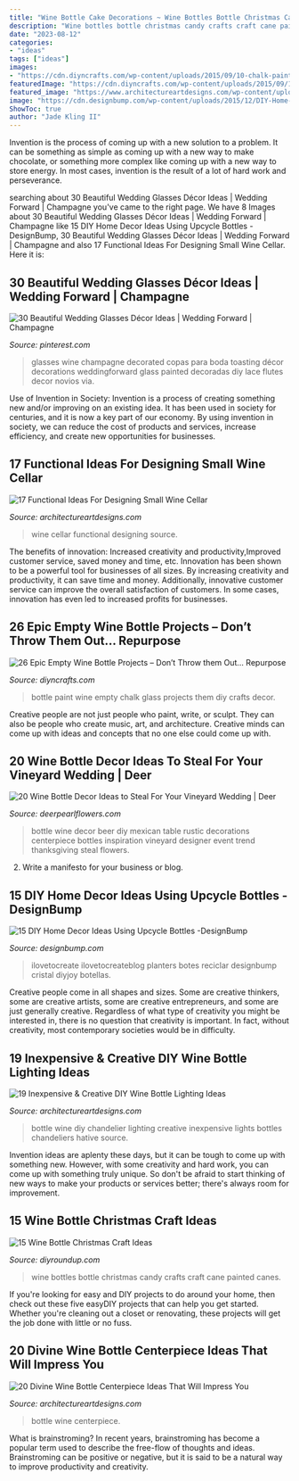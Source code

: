 ```yaml
---
title: "Wine Bottle Cake Decorations ~ Wine Bottles Bottle Christmas Candy Crafts Craft Cane Painted Canes"
description: "Wine bottles bottle christmas candy crafts craft cane painted canes"
date: "2023-08-12"
categories:
- "ideas"
tags: ["ideas"]
images:
- "https://cdn.diyncrafts.com/wp-content/uploads/2015/09/10-chalk-paint.jpg"
featuredImage: "https://cdn.diyncrafts.com/wp-content/uploads/2015/09/10-chalk-paint.jpg"
featured_image: "https://www.architectureartdesigns.com/wp-content/uploads/2016/07/4-2.jpg"
image: "https://cdn.designbump.com/wp-content/uploads/2015/12/DIY-Home-Decor-Ideas-with-Upcycle-Bottles-8.jpg"
ShowToc: true
author: "Jade Kling II"
---
```



Invention is the process of coming up with a new solution to a problem. It can be something as simple as coming up with a new way to make chocolate, or something more complex like coming up with a new way to store energy. In most cases, invention is the result of a lot of hard work and perseverance.

	

		
searching about 30 Beautiful Wedding Glasses Décor Ideas | Wedding Forward | Champagne you've came to the right page. We have 8 Images about 30 Beautiful Wedding Glasses Décor Ideas | Wedding Forward | Champagne like 15 DIY Home Decor Ideas Using Upcycle Bottles -DesignBump, 30 Beautiful Wedding Glasses Décor Ideas | Wedding Forward | Champagne and also 17 Functional Ideas For Designing Small Wine Cellar. Here it is:
		
    
## 30 Beautiful Wedding Glasses Décor Ideas | Wedding Forward | Champagne

<img loading=lazy src="https://i.pinimg.com/736x/10/48/da/1048da1bec1371aec047b8ebd7e09a4f.jpg" onerror="this.onerror=null;this.src='https://tse3.mm.bing.net/th?id=OIP.bbdeILlJmWJP4dj1aqg2PQHaLG&amp;pid=15.1';" alt="30 Beautiful Wedding Glasses Décor Ideas | Wedding Forward | Champagne">

_Source: pinterest.com_

>glasses wine champagne decorated copas para boda toasting décor decorations weddingforward glass painted decoradas diy lace flutes decor novios via. 

	

Use of Invention in Society:
Invention is a process of creating something new and/or improving on an existing idea. It has been used in society for centuries, and it is now a key part of our economy. By using invention in society, we can reduce the cost of products and services, increase efficiency, and create new opportunities for businesses.

    
## 17 Functional Ideas For Designing Small Wine Cellar

<img loading=lazy src="https://www.architectureartdesigns.com/wp-content/uploads/2016/07/4-2.jpg" onerror="this.onerror=null;this.src='https://tse2.mm.bing.net/th?id=OIP.uO1bEHE4yH5ldGhJcSah4gAAAA&amp;pid=15.1';" alt="17 Functional Ideas For Designing Small Wine Cellar">

_Source: architectureartdesigns.com_

>wine cellar functional designing source. 

	

The benefits of innovation: Increased creativity and productivity,Improved customer service, saved money and time, etc.
Innovation has been shown to be a powerful tool for businesses of all sizes. By increasing creativity and productivity, it can save time and money. Additionally, innovative customer service can improve the overall satisfaction of customers. In some cases, innovation has even led to increased profits for businesses.

    
## 26 Epic Empty Wine Bottle Projects – Don’t Throw Them Out… Repurpose

<img loading=lazy src="https://cdn.diyncrafts.com/wp-content/uploads/2015/09/10-chalk-paint.jpg" onerror="this.onerror=null;this.src='https://tse2.mm.bing.net/th?id=OIP.r5ZfkNedTjfVkOWjqHhrewAAAA&amp;pid=15.1';" alt="26 Epic Empty Wine Bottle Projects – Don’t Throw them Out… Repurpose">

_Source: diyncrafts.com_

>bottle paint wine empty chalk glass projects them diy crafts decor. 

	

Creative people are not just people who paint, write, or sculpt. They can also be people who create music, art, and architecture. Creative minds can come up with ideas and concepts that no one else could come up with.

    
## 20 Wine Bottle Decor Ideas To Steal For Your Vineyard Wedding | Deer

<img loading=lazy src="https://www.deerpearlflowers.com/wp-content/uploads/2016/05/DIY-beer-bottle-centerpiece.-From-event-designer-Jasmyne-Pink-of-Perfection-Events.jpg" onerror="this.onerror=null;this.src='https://tse1.mm.bing.net/th?id=OIP.s8alpElmE0r_Z5NlZ1XqPQHaLH&amp;pid=15.1';" alt="20 Wine Bottle Decor Ideas to Steal For Your Vineyard Wedding | Deer">

_Source: deerpearlflowers.com_

>bottle wine decor beer diy mexican table rustic decorations centerpiece bottles inspiration vineyard designer event trend thanksgiving steal flowers. 

	

2. Write a manifesto for your business or blog.

    
## 15 DIY Home Decor Ideas Using Upcycle Bottles -DesignBump

<img loading=lazy src="https://cdn.designbump.com/wp-content/uploads/2015/12/DIY-Home-Decor-Ideas-with-Upcycle-Bottles-8.jpg" onerror="this.onerror=null;this.src='https://tse2.mm.bing.net/th?id=OIP.YvTUVF4Nocd-AHmKjdqSqAHaOs&amp;pid=15.1';" alt="15 DIY Home Decor Ideas Using Upcycle Bottles -DesignBump">

_Source: designbump.com_

>ilovetocreate ilovetocreateblog planters botes reciclar designbump cristal diyjoy botellas. 

	

Creative people come in all shapes and sizes. Some are creative thinkers, some are creative artists, some are creative entrepreneurs, and some are just generally creative. Regardless of what type of creativity you might be interested in, there is no question that creativity is important. In fact, without creativity, most contemporary societies would be in difficulty.

    
## 19 Inexpensive &amp; Creative DIY Wine Bottle Lighting Ideas

<img loading=lazy src="https://www.architectureartdesigns.com/wp-content/uploads/2015/01/152-630x956.jpg" onerror="this.onerror=null;this.src='https://tse2.mm.bing.net/th?id=OIP.NhzMN23M49eMeo1aga7N3AHaLP&amp;pid=15.1';" alt="19 Inexpensive &amp; Creative DIY Wine Bottle Lighting Ideas">

_Source: architectureartdesigns.com_

>bottle wine diy chandelier lighting creative inexpensive lights bottles chandeliers hative source. 

	

Invention ideas are aplenty these days, but it can be tough to come up with something new. However, with some creativity and hard work, you can come up with something truly unique. So don't be afraid to start thinking of new ways to make your products or services better; there's always room for improvement.

    
## 15 Wine Bottle Christmas Craft Ideas

<img loading=lazy src="http://diyroundup.com/wp-content/uploads/2016/11/Candy-Cane-Wine-Bottles.jpg" onerror="this.onerror=null;this.src='https://tse2.mm.bing.net/th?id=OIP.J0LgBCv_Bo6SG6hrjTCb3gHaJ3&amp;pid=15.1';" alt="15 Wine Bottle Christmas Craft Ideas">

_Source: diyroundup.com_

>wine bottles bottle christmas candy crafts craft cane painted canes. 

	

If you're looking for easy and DIY projects to do around your home, then check out these five easyDIY projects that can help you get started. Whether you're cleaning out a closet or renovating, these projects will get the job done with little or no fuss.

    
## 20 Divine Wine Bottle Centerpiece Ideas That Will Impress You

<img loading=lazy src="https://www.architectureartdesigns.com/wp-content/uploads/2016/10/1-27-630x840.jpg" onerror="this.onerror=null;this.src='https://tse3.mm.bing.net/th?id=OIP.7cTatnLuyIJ3wo3AaiYd3QHaJ4&amp;pid=15.1';" alt="20 Divine Wine Bottle Centerpiece Ideas That Will Impress You">

_Source: architectureartdesigns.com_

>bottle wine centerpiece. 

	

What is brainstroming?
In recent years, brainstroming has become a popular term used to describe the free-flow of thoughts and ideas. Brainstroming can be positive or negative, but it is said to be a natural way to improve productivity and creativity.

